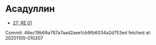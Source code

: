 # Асадуллин
- [27: RE 01](27.md)

Commit: 46ec19b69a787a7aad2aee1cb9fb6034a2d753ed
 fetched at: 20201105-010207
